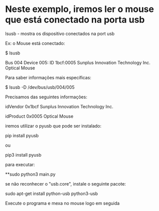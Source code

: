 # Neste exemplo, iremos ler o mouse que está conectado na porta usb
lsusb - mostra os dispositivo conectados na port usb

Ex: o Mouse está conectado:

$ lsusb

Bus 004 Device 005: ID 1bcf:0005 Sunplus Innovation Technology Inc. Optical Mouse

Para saber informações mais específicas:

$ lsusb -D /dev/bus/usb/004/005

Precisamos das seguintes informações:


idVendor           0x1bcf Sunplus Innovation Technology Inc.

idProduct          0x0005 Optical Mouse

iremos utilizar o pyusb que pode ser instalado:

pip install pyusb 

ou

pip3 install pyusb

para executar: 

**sudo python3 main.py

se não reconhecer o "usb.core", instale o seguinte pacote:

sudo apt-get install python-usb python3-usb

Execute o programa e mexa no mouse logo em seguida

